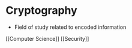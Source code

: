# Cryptography

- Field of study related to encoded information

[[Computer Science]] [[Security]]

